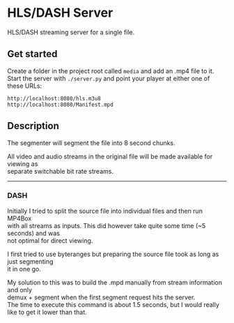 # HLS/DASH Server

HLS/DASH streaming server for a single file.

## Get started

Create a folder in the project root called `media` and add an .mp4 file to it.  
Start the server with `./server.py` and point your player at either one of these URLs:  

`http://localhost:8080/hls.m3u8`  
`http://localhost:8080/Manifest.mpd`  

## Description

The segmenter will segment the file into 8 second chunks.  

All video and audio streams in the original file will be made available for viewing as  
separate switchable bit rate streams.  

---

### DASH

Initially I tried to split the source file into individual files and then run MP4Box  
with all streams as inputs. This did however take quite some time (~5 seconds) and was  
not optimal for direct viewing.  

I first tried to use byteranges but preparing the source file took as long as just segmenting  
it in one go.  

My solution to this was to build the .mpd manually from stream information and only  
demux + segment when the first segment request hits the server.  
The time to execute this command is about 1.5 seconds, but I would really like to get it lower than that.
